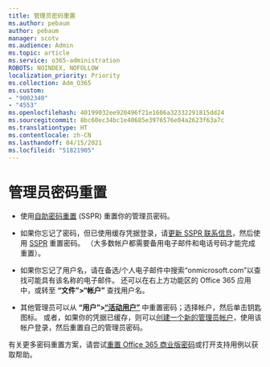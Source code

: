 ```yaml
---
title: 管理员密码重置
ms.author: pebaum
author: pebaum
manager: scotv
ms.audience: Admin
ms.topic: article
ms.service: o365-administration
ROBOTS: NOINDEX, NOFOLLOW
localization_priority: Priority
ms.collection: Adm_O365
ms.custom:
- "9002340"
- "4553"
ms.openlocfilehash: 40199032ee920496f21e1606a32332291815dd24
ms.sourcegitcommit: 8bc60ec34bc1e40685e3976576e04a2623f63a7c
ms.translationtype: HT
ms.contentlocale: zh-CN
ms.lasthandoff: 04/15/2021
ms.locfileid: "51821905"
---
```

# <a name="admin-password-reset"></a>管理员密码重置

- 使用[自助密码重置](https://passwordreset.microsoftonline.com/) (SSPR) 重置你的管理员密码。

- 如果你忘记了密码，但已使用缓存凭据登录，请[更新 SSPR 联系信息](https://go.microsoft.com/fwlink/?linkid=849451)，然后使用 [SSPR](https://passwordreset.microsoftonline.com/) 重置密码。  （大多数帐户都需要备用电子邮件和电话号码才能完成重置）。

- 如果你忘记了用户名，请在备选/个人电子邮件中搜索“onmicrosoft.com”以查找可能具有该名称的电子邮件。  还可以在右上方功能区的 Office 365 应用中，或转至 **“文件”>“帐户”** 查找用户名。

- 其他管理员可以从 **“用户”>[“活动用户”](https://portal.office.com/adminportal/home#/users)** 中重置密码；选择帐户，然后单击钥匙图标。  或者，如果你的凭据已缓存，则可以[创建一个新的管理员帐户](https://portal.office.com/adminportal/home#/users)，使用该帐户登录，然后重置自己的管理员密码。

有关更多密码重置方案，请尝试[重置 Office 365 商业版密码](https://docs.microsoft.com/microsoft-365/admin/add-users/reset-passwords)或打开支持用例以获取帮助。
